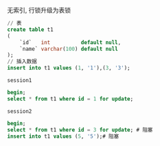 无索引, 行锁升级为表锁

```sql
// 表
create table t1
(
    `id`   int          default null,
    `name` varchar(100) default null
);
// 插入数据
insert into t1 values (1, '1'),(3, '3');
```

`session1`

```sql
begin;
select * from t1 where id = 1 for update;
```

`session2`

```sql
begin;
select * from t1 where id = 3 for update; # 阻塞
insert into t1 values (5, '5');# 阻塞
```

